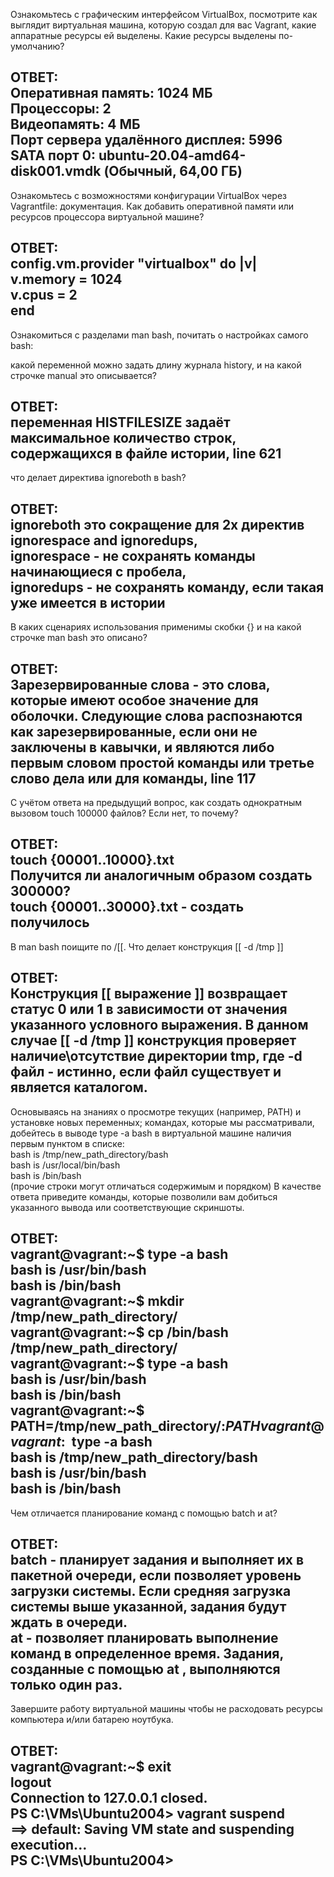 Ознакомьтесь с графическим интерфейсом VirtualBox, посмотрите как выглядит виртуальная машина, которую создал для вас Vagrant, какие аппаратные ресурсы ей выделены. Какие ресурсы выделены по-умолчанию?

ОТВЕТ:  
Оперативная память: 1024 МБ  
Процессоры: 2  
Видеопамять: 4 МБ  
Порт сервера удалённого дисплея: 5996  
SATA порт 0:	ubuntu-20.04-amd64-disk001.vmdk (Обычный, 64,00 ГБ)  
---  

Ознакомьтесь с возможностями конфигурации VirtualBox через Vagrantfile: документация. Как добавить оперативной памяти или ресурсов процессора виртуальной машине?  
  
ОТВЕТ:  
config.vm.provider "virtualbox" do |v|  
v.memory = 1024  
v.cpus = 2  
end  
---  
  
Ознакомиться с разделами man bash, почитать о настройках самого bash:  
  
какой переменной можно задать длину журнала history, и на какой строчке manual это описывается?  
  
ОТВЕТ:  
переменная HISTFILESIZE задаёт максимальное количество строк, содержащихся в файле истории, line 621  
---  

что делает директива ignoreboth в bash?  
  
ОТВЕТ:  
ignoreboth это сокращение для 2х директив ignorespace and ignoredups,  
ignorespace - не сохранять команды начинающиеся с пробела,  
ignoredups - не сохранять команду, если такая уже имеется в истории  
---  

В каких сценариях использования применимы скобки {} и на какой строчке man bash это описано?  
  
ОТВЕТ:  
Зарезервированные слова - это слова, которые имеют особое значение для оболочки. Следующие слова распознаются как зарезервированные, если они не заключены в кавычки, и являются либо первым словом простой команды или третье слово дела или для команды, line 117  
---
  
С учётом ответа на предыдущий вопрос, как создать однократным вызовом touch 100000 файлов? Если нет, то почему?   
  
ОТВЕТ:  
touch {00001..10000}.txt  
Получится ли аналогичным образом создать 300000?  
touch {00001..30000}.txt - создать получилось  
---  
  
В man bash поищите по /\[\[. Что делает конструкция [[ -d /tmp ]]  
  
ОТВЕТ:  
Конструкция [[ выражение ]] возвращает статус 0 или 1 в зависимости от значения указанного условного выражения. В данном случае [[ -d /tmp ]] конструкция проверяет наличие\отсутствие директории tmp, где -d файл - истинно, если файл существует и является каталогом. 
---  
  
Основываясь на знаниях о просмотре текущих (например, PATH) и установке новых переменных; командах, которые мы рассматривали, добейтесь в выводе type -a bash в виртуальной машине наличия первым пунктом в списке:  
bash is /tmp/new_path_directory/bash  
bash is /usr/local/bin/bash  
bash is /bin/bash  
(прочие строки могут отличаться содержимым и порядком) В качестве ответа приведите команды, которые позволили вам добиться указанного вывода или соответствующие скриншоты.  
  
ОТВЕТ:  
vagrant@vagrant:~$ type -a bash  
bash is /usr/bin/bash  
bash is /bin/bash  
vagrant@vagrant:~$ mkdir /tmp/new_path_directory/  
vagrant@vagrant:~$ cp /bin/bash /tmp/new_path_directory/  
vagrant@vagrant:~$ type -a bash  
bash is /usr/bin/bash  
bash is /bin/bash  
vagrant@vagrant:~$ PATH=/tmp/new_path_directory/:$PATH  
vagrant@vagrant:~$ type -a bash  
bash is /tmp/new_path_directory/bash  
bash is /usr/bin/bash  
bash is /bin/bash  
---  
  
Чем отличается планирование команд с помощью batch и at?  
  
ОТВЕТ:  
batch - планирует задания и выполняет их в пакетной очереди, если позволяет уровень загрузки системы. Если средняя загрузка системы выше указанной, задания будут ждать в очереди.  
at - позволяет планировать выполнение команд в определенное время. Задания, созданные с помощью at , выполняются только один раз.  
---  
  
Завершите работу виртуальной машины чтобы не расходовать ресурсы компьютера и/или батарею ноутбука.  
  
ОТВЕТ:  
vagrant@vagrant:~$ exit  
logout  
Connection to 127.0.0.1 closed.  
PS C:\VMs\Ubuntu2004> vagrant suspend  
==> default: Saving VM state and suspending execution...  
PS C:\VMs\Ubuntu2004>  
---
